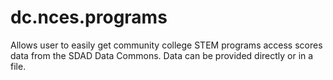 # dc.nces.programs

Allows user to easily get community college STEM programs access scores data from the SDAD Data Commons.  Data can be provided directly or in a file.
